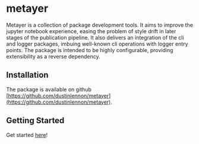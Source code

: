 metayer
====

Metayer is a collection of package development tools.  It aims to improve the jupyter notebook experience, easing the problem of style drift in later stages of the publication pipeline.  It also delivers an integration of the cli and logger packages, imbuing well-known cli operations with logger entry points.  The package is intended to be highly configurable, providing extensibility as a reverse dependency.

## Installation

The package is available on github [https://github.com/dustinlennon/metayer](https://github.com/dustinlennon/metayer).

## Getting Started

Get started [here](./articles/metayer.html)!

